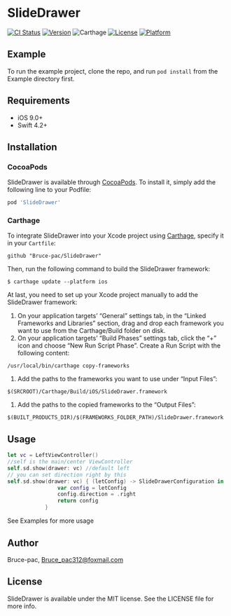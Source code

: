 # SlideDrawer

[![CI Status](https://img.shields.io/travis/Bruce-pac/SlideDrawer.svg?style=flat)](https://travis-ci.org/Bruce-pac/SlideDrawer)
[![Version](https://img.shields.io/cocoapods/v/SlideDrawer.svg?style=flat)](https://cocoapods.org/pods/SlideDrawer)
![Carthage](https://camo.githubusercontent.com/3dc8a44a2c3f7ccd5418008d1295aae48466c141/68747470733a2f2f696d672e736869656c64732e696f2f62616467652f43617274686167652d636f6d70617469626c652d3442433531442e7376673f7374796c653d666c6174)
[![License](https://img.shields.io/cocoapods/l/SlideDrawer.svg?style=flat)](https://cocoapods.org/pods/SlideDrawer)
[![Platform](https://img.shields.io/cocoapods/p/SlideDrawer.svg?style=flat)](https://cocoapods.org/pods/SlideDrawer)

## Example

To run the example project, clone the repo, and run `pod install` from the Example directory first.

## Requirements

- iOS 9.0+
- Swift 4.2+

## Installation

### CocoaPods

SlideDrawer is available through [CocoaPods](https://cocoapods.org). To install
it, simply add the following line to your Podfile:

```ruby
pod 'SlideDrawer'
```

### Carthage

To integrate SlideDrawer into your Xcode project using [Carthage](https://github.com/Carthage/Carthage), specify it in your `Cartfile`:

```
github "Bruce-pac/SlideDrawer"
```

Then, run the following command to build the SlideDrawer framework:

```
$ carthage update --platform ios
```

At last, you need to set up your Xcode project manually to add the SlideDrawer framework:

1. On your application targets’ “General” settings tab, in the “Linked Frameworks and Libraries” section, drag and drop each framework you want to use from the Carthage/Build folder on disk.
2. On your application targets’ “Build Phases” settings tab, click the “+” icon and choose “New Run Script Phase”. Create a Run Script with the following content:

```
/usr/local/bin/carthage copy-frameworks
```

1. Add the paths to the frameworks you want to use under “Input Files”:

```
$(SRCROOT)/Carthage/Build/iOS/SlideDrawer.framework
```

1. Add the paths to the copied frameworks to the “Output Files”:

```
$(BUILT_PRODUCTS_DIR)/$(FRAMEWORKS_FOLDER_PATH)/SlideDrawer.framework
```

## Usage

```swift
let vc = LeftViewController()
//self is the main/center ViewController
self.sd.show(drawer: vc) //default left
// you can set direction right by this
self.sd.show(drawer: vc) { (letConfig) -> SlideDrawerConfiguration in
                var config = letConfig
                config.direction = .right
                return config
            }
```

See Examples for more usage

## Author

Bruce-pac, Bruce_pac312@foxmail.com

## License

SlideDrawer is available under the MIT license. See the LICENSE file for more info.
